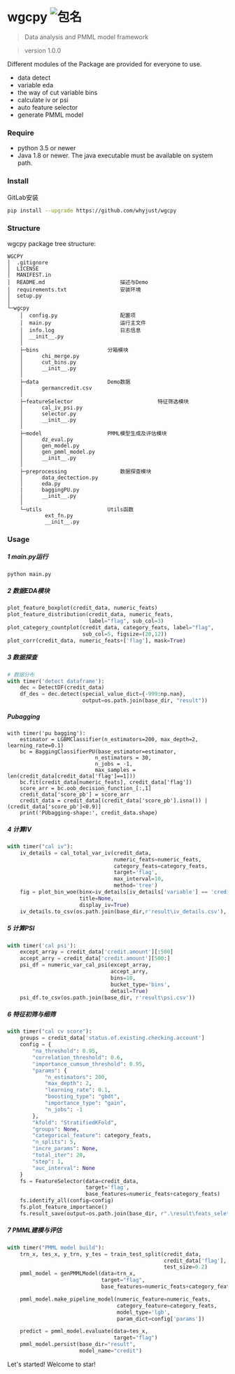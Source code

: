# wgcpy ![包名](https://raw.githubusercontent.com/whyjust/wgcpy/5698282f1959d02eb1ea5165c05cc910bc61f369/wgcpy/pic/python-wgcpy-green.svg)
> Data analysis and PMML model framework

> version 1.0.0

Different modules of the Package are provided for everyone to use.
- data detect 
- variable eda
- the way of cut variable bins
- calculate iv or psi
- auto feature selector
- generate PMML model

### Require
- python 3.5 or newer
- Java 1.8 or newer. The java executable must be available on system path.

### Install 
GitLab安装
```bash
pip install --upgrade https://github.com/whyjust/wgcpy
```

### Structure
wgcpy package tree structure:
```text
WGCPY
│  .gitignore
│  LICENSE
│  MANIFEST.in
│  README.md						描述与Demo
│  requirements.txt					安装环境
│  setup.py						
│
└─wgcpy
    │  config.py					配置项
    │  main.py						运行主文件
    │  info.log						日志信息
    │  __init__.py
    │
    ├─bins						分箱模块
    │      chi_merge.py
    │      cut_bins.py
    │      __init__.py
    │
    ├─data						Demo数据
    │      germancredit.csv
    │
    ├─featureSelector			                特征筛选模块
    │      cal_iv_psi.py
    │      selector.py
    │      __init__.py
    │
    ├─model						PMML模型生成及评估模块
    │      dz_eval.py
    │      gen_model.py
    │      gen_pmml_model.py
    │      __init__.py
    │
    ├─preprocessing					数据探查模块
    │      data_dectection.py
    │      eda.py
    |      baggingPU.py
    │      __init__.py
    │
    └─utils						Utils函数
            ext_fn.py
            __init__.py
```
### Usage
##### 1 main.py运行
```bash
python main.py
```
##### 2 数据EDA模块
```python
plot_feature_boxplot(credit_data, numeric_feats)
plot_feature_distribution(credit_data, numeric_feats,
                          label="flag", sub_col=3)
plot_category_countplot(credit_data, category_feats, label="flag",
                        sub_col=5, figsize=(20,12))
plot_corr(credit_data, numeric_feats+['flag'], mask=True)
```
##### 3 数据探查
```python
# 数据分布
with timer('detect dataframe'):
    dec = DetectDF(credit_data)
    df_des = dec.detect(special_value_dict={-999:np.nan},
                        output=os.path.join(base_dir, "result"))
```

##### Pubagging
```
with timer('pu bagging'):
    estimator = LGBMClassifier(n_estimators=200, max_depth=2, learning_rate=0.1)
    bc = BaggingClassifierPU(base_estimator=estimator, 
                            n_estimators = 30, 
                            n_jobs = -1, 
                            max_samples = len(credit_data[credit_data['flag']==1]))
    bc.fit(credit_data[numeric_feats], credit_data['flag'])
    score_arr = bc.oob_decision_function_[:,1]
    credit_data['score_pb'] = score_arr
    credit_data = credit_data[(credit_data['score_pb'].isna()) | (credit_data['score_pb']<0.9)]
    print('PUbagging-shape:', credit_data.shape)
```

##### 4 计算IV
```python
with timer("cal iv"):
    iv_details = cal_total_var_iv(credit_data,
                                  numeric_feats=numeric_feats,
                                  category_feats=category_feats,
                                  target='flag',
                                  max_interval=10,
                                  method='tree')
    fig = plot_bin_woe(binx=iv_details[iv_details['variable'] == 'credit.amount'],
                       title=None,
                       display_iv=True)
    iv_details.to_csv(os.path.join(base_dir,r'result\iv_details.csv'), index=False)
```
##### 5 计算PSI
```python
with timer('cal psi'):
    except_array = credit_data['credit.amount'][:500]
    accept_arry = credit_data['credit.amount'][500:]
    psi_df = numeric_var_cal_psi(except_array,
                                 accept_arry,
                                 bins=10,
                                 bucket_type='bins',
                                 detail=True)
    psi_df.to_csv(os.path.join(base_dir, r'result\psi.csv'))
```
##### 6 特征初筛与细筛
```python
with timer("cal cv score"):
    groups = credit_data['status.of.existing.checking.account']
    config = {
        "na_threshold": 0.95,
        "correlation_threshold": 0.6,
        "importance_cumsum_threshold": 0.95,
        "params": {
            "n_estimators": 200,
            "max_depth": 2,
            "learning_rate": 0.1,
            "boosting_type": "gbdt",
            "importance_type": "gain",
            "n_jobs": -1
        },
        "kfold": "StratifiedKFold",
        "groups": None,
        "categorical_feature": category_feats,
        "n_splits": 5,
        "incre_params": None,
        "total_iter": 20,
        "step": 1,
        "auc_interval": None
    }
    fs = FeatureSelector(data=credit_data,
                         target='flag',
                         base_features=numeric_feats+category_feats)
    fs.identify_all(config=config)
    fs.plot_feature_importance()
    fs.result_save(output=os.path.join(base_dir, r".\result\feats_seletor_result.xlsx"))

```
##### 7 PMML建模与评估
```python
with timer("PMML model build"):
    trn_x, tes_x, y_trn, y_tes = train_test_split(credit_data,
                                                  credit_data['flag'],
                                                  test_size=0.2)
    pmml_model = genPMMLModel(data=trn_x,
                              target="flag",
                              base_features=numeric_feats+category_feats)

    pmml_model.make_pipeline_model(numeric_feature=numeric_feats,
                                   category_feature=category_feats,
                                   model_type='lgb',
                                   param_dict=config['params'])

    predict = pmml_model.evaluate(data=tes_x,
                                  target="flag")
    pmml_model.persist(base_dir="result",
                       model_name="credit")
```

Let's started! Welcome to star!

